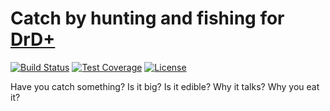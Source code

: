 # Catch by hunting and fishing for [DrD+](http://www.altar.cz/drdplus/)

[![Build Status](https://travis-ci.org/jaroslavtyc/drd-plus-hunting-and-fishing.svg?branch=master)](https://travis-ci.org/jaroslavtyc/drd-plus-hunting-and-fishing)
[![Test Coverage](https://codeclimate.com/github/jaroslavtyc/drd-plus-hunting-and-fishing/badges/coverage.svg)](https://codeclimate.com/github/jaroslavtyc/drd-plus-hunting-and-fishing/coverage)
[![License](https://poser.pugx.org/drd-plus/hunting-and-fishing/license)](https://packagist.org/packages/drd-plus/hunting-and-fishing)

Have you catch something? Is it big? Is it edible? Why it talks? Why you eat it?